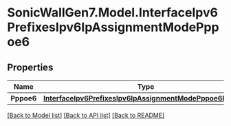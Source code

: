 # SonicWallGen7.Model.InterfaceIpv6PrefixesIpv6IpAssignmentModePppoe6

## Properties

Name | Type | Description | Notes
------------ | ------------- | ------------- | -------------
**Pppoe6** | [**InterfaceIpv6PrefixesIpv6IpAssignmentModePppoe6Pppoe6**](InterfaceIpv6PrefixesIpv6IpAssignmentModePppoe6Pppoe6.md) |  | [optional] 

[[Back to Model list]](../README.md#documentation-for-models) [[Back to API list]](../README.md#documentation-for-api-endpoints) [[Back to README]](../README.md)

